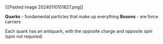 ![[Pasted image 20240110151827.png]]

**Quarks** - fundamental particles that make up everything
**Bosons** - are force carriers

Each quark has an antiquark, with the opposite charge and opposite spin (spin not required)